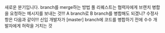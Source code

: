 새로운 분기입니다.
branch를 merge하는 방법
풀 리퀘스트는 협력자에게 브랜치 병합을 요청하는 메시지를
보내는 것!!!
A branch로 B branch를 병합해도 되겠니?
수정사항은 다음과 같이!!!
신입 개발자가 [master] branch에 코드를 병합하기 전에
수수 개발자에게 허락을 거치는 것